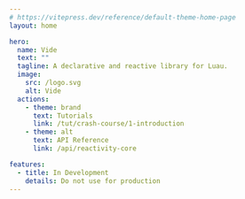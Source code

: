 ```yaml
---
# https://vitepress.dev/reference/default-theme-home-page
layout: home

hero:
  name: Vide
  text: ""
  tagline: A declarative and reactive library for Luau.
  image:
    src: /logo.svg
    alt: Vide
  actions:
    - theme: brand
      text: Tutorials
      link: /tut/crash-course/1-introduction
    - theme: alt
      text: API Reference
      link: /api/reactivity-core

features:
  - title: In Development
    details: Do not use for production
---
```



